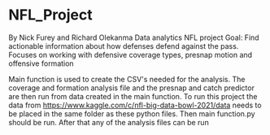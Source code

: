 # NFL_Project
By Nick Furey and Richard Olekanma
Data analytics NFL project
Goal: Find actionable information about how defenses defend against the pass.
Focuses on working with defensive coverage types, presnap motion and offensive formation

Main function is used to create the CSV's needed for the analysis. 
The coverage and formation analysis file and the presnap and catch predictor are then run from data created in the main function.
To run this project the data from https://www.kaggle.com/c/nfl-big-data-bowl-2021/data needs to be placed in the same folder as these python files. Then main function.py should be run. After that any of the analysis files can be run
